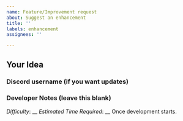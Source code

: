 ```yaml
---
name: Feature/Improvement request
about: Suggest an enhancement
title: ''
labels: enhancement
assignees: ''

---
```


## Your Idea

### Discord username (if you want updates)

### Developer Notes (leave this blank)

_Difficulty_: **__**
_Estimated Time Required_: **__**
Once development starts.

